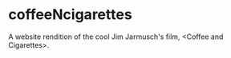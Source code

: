 # coffeeNcigarettes
A website rendition of the cool Jim Jarmusch's film, &lt;Coffee and Cigarettes>.
